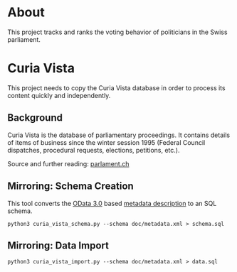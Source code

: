 # About

This project tracks and ranks the voting behavior of politicians in the Swiss parliament.

# Curia Vista

This project needs to copy the Curia Vista database in order to process its content quickly and independently.

## Background
Curia Vista is the database of parliamentary proceedings. It contains details of items of business since the winter
session 1995 (Federal Council dispatches, procedural requests, elections, petitions, etc.).

Source and further reading: [parlament.ch](https://www.parlament.ch/en/ratsbetrieb/curia-vista)

## Mirroring: Schema Creation

This tool converts the [OData 3.0](https://www.odata.org/documentation/odata-version-3-0/) based
[metadata description](https://ws.parlament.ch/OData.svc/$metadata) to an SQL schema.

```console
python3 curia_vista_schema.py --schema doc/metadata.xml > schema.sql
```

## Mirroring: Data Import

```console
python3 curia_vista_import.py --schema doc/metadata.xml > data.sql
```